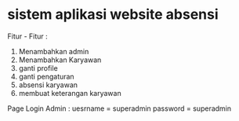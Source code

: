 # sistem aplikasi website absensi

Fitur - Fitur :
1. Menambahkan admin
2. Menambahkan Karyawan
3. ganti profile
4. ganti pengaturan
5. absensi karyawan
6. membuat keterangan karyawan

Page Login Admin :
uesrname = superadmin
password = superadmin
